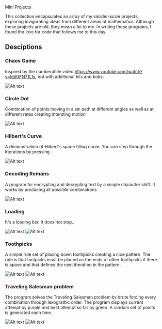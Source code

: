 Mini Projects

This collection encapsulates an array of my smaller-scale projects, exploring invigorating ideas from different areas of mathematics. Although these projects are old, they mean a lot to me. In writing these programs, I found the love for code that follows me to this day.

## Desciptions

### Chaos Game

Inspired by the numberphile video https://www.youtube.com/watch?v=kbKtFN71Lfs,
but with additional bits and bobs.

![Alt text](https://github.com/EdwardBrodskiy/single-file-projects/blob/master/sample-images/Chaos%20Game.png)

### Circle Dot

Combination of points moving in a sin path at different angles as well as at different rates creating intersting motion

![Alt text](https://github.com/EdwardBrodskiy/single-file-projects/blob/master/sample-images/circle%20dot.png)

### Hilbert's Curve

A demonstration of Hilbert's space filling curve. You can step through the itterations by pressing <a>.

![Alt text](https://github.com/EdwardBrodskiy/single-file-projects/blob/master/sample-images/Hilbert's%20Curve.png)

### Decoding Romans

A program for encrypting and decrypting text by a simple character shift. It works by producing all possible combinations.

![Alt text](https://github.com/EdwardBrodskiy/single-file-projects/blob/master/sample-images/Decoding%20Romans.png)

### Loading

It's a loading bar. It does not stop...

![Alt text](https://github.com/EdwardBrodskiy/single-file-projects/blob/master/sample-images/Loading42.png)
![Alt text](https://github.com/EdwardBrodskiy/single-file-projects/blob/master/sample-images/Loading316.png)

### Toothpicks 

A simple rule set of placing down toothpicks creating a nice pattern. The rule is that tootpicks must be placed on the ends of other toothpicks if there is space and that defines the next itteration in the pattern.

![Alt text](https://github.com/EdwardBrodskiy/single-file-projects/blob/master/sample-images/Toothpicks%20small.png)
![Alt text](https://github.com/EdwardBrodskiy/single-file-projects/blob/master/sample-images/Toothpicks%20large.png)


### Traveling Salesman problem

The program solves the Traveling Salesman problem by brute forcing every combination through lexograthic order. The program displays current attempt by purple and best attempt so far by green. A random set of points is generated each time.

![Alt text](https://github.com/EdwardBrodskiy/single-file-projects/blob/master/sample-images/Traveling%20Salesman%20Person%20Incomplete.png)
![Alt text](https://github.com/EdwardBrodskiy/single-file-projects/blob/master/sample-images/Traveling%20Salesman%20Person%20Complete.png)
